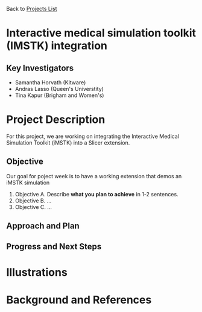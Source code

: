 Back to [Projects List](../../README.md#ProjectsList)

# Interactive medical simulation toolkit (IMSTK) integration

## Key Investigators

- Samantha Horvath (Kitware)
- Andras Lasso (Queen's Universtity)
- Tina Kapur (Brigham and Women's)

# Project Description

For this project, we are working on integrating the Interactive Medical Simulation Toolkit (iMSTK) into a Slicer extension.

## Objective

Our goal for poject week is to have a working extension that demos an iMSTK simulation

1. Objective A. Describe **what you plan to achieve** in 1-2 sentences.
1. Objective B. ...
1. Objective C. ...

## Approach and Plan



## Progress and Next Steps



# Illustrations



# Background and References

<!-- If you developed any software, include link to the source code repository. If possible, also add links to sample data, and to any relevant publications. -->
